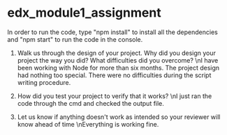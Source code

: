 # edx_module1_assignment
In order to run the code, type "npm install" to install all the dependencies and "npm start" to run the code in the console.
1. Walk us through the design of your project. Why did you design your project the way you did? What difficulties did you overcome?
   \nI have been working with Node for more than six months. The project design had nothing too special. There were no difficulties during the script writing procedure.
   
2. How did you test your project to verify that it works? 
   \nI just ran the code through the cmd and checked the output file.

3. Let us know if anything doesn't work as intended so your reviewer will know ahead of time
   \nEverything is working fine.
